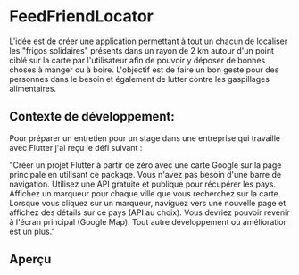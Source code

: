 # FeedFriendLocator
L'idée est de créer une application permettant à tout un chacun de localiser les "frigos solidaires" présents dans un rayon de 2 km 
autour d'un point ciblé sur la carte par l'utilisateur afin de pouvoir y déposer de bonnes choses à manger ou à boire. 
L'objectif est de faire un bon geste pour des personnes dans le besoin et également de lutter contre les gaspillages alimentaires.

## Contexte de développement:
Pour préparer un entretien pour un stage dans une entreprise qui travaille avec Flutter j'ai reçu le défi suivant :

"Créer un projet Flutter à partir de zéro avec une carte Google sur la page principale en utilisant ce package. 
Vous n'avez pas besoin d'une barre de navigation.
Utilisez une API gratuite et publique pour récupérer les pays. 
Affichez un marqueur pour chaque ville que vous recherchez sur la carte.
Lorsque vous cliquez sur un marqueur, naviguez vers une nouvelle page et affichez des détails sur ce pays (API au choix). 
Vous devriez pouvoir revenir à l'écran principal (Google Map).
Tout autre développement ou amélioration est un plus."

## Aperçu
